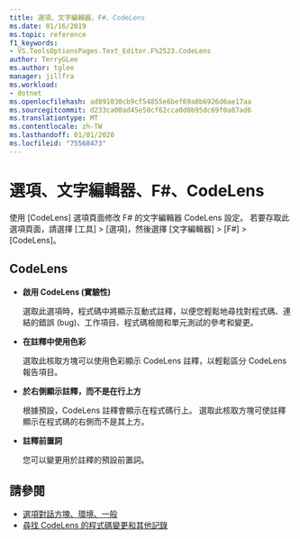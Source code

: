 ```yaml
---
title: 選項、文字編輯器、F#、CodeLens
ms.date: 01/16/2019
ms.topic: reference
f1_keywords:
- VS.ToolsOptionsPages.Text_Editor.F%2523.CodeLens
author: TerryGLee
ms.author: tglee
manager: jillfra
ms.workload:
- dotnet
ms.openlocfilehash: ad891030cb9cf54855e6bef69a8b6926d6ae17aa
ms.sourcegitcommit: d233ca00ad45e50cf62cca0d0b95dc69f0a87ad6
ms.translationtype: MT
ms.contentlocale: zh-TW
ms.lasthandoff: 01/01/2020
ms.locfileid: "75568473"
---
```

# <a name="options-text-editor-f-codelens"></a>選項、文字編輯器、F#、CodeLens

使用 [CodeLens] 選項頁面修改 F# 的文字編輯器 CodeLens 設定。 若要存取此選項頁面，請選擇 [工具] > [選項]，然後選擇 [文字編輯器] > [F#] > [CodeLens]。

## <a name="codelens"></a>CodeLens

- **啟用 CodeLens (實驗性)**

   選取此選項時，程式碼中將顯示互動式註釋，以便您輕鬆地尋找對程式碼、連結的錯誤 (bug)、工作項目、程式碼檢閱和單元測試的參考和變更。

- **在註釋中使用色彩**

   選取此核取方塊可以使用色彩顯示 CodeLens 註釋，以輕鬆區分 CodeLens 報告項目。

- **於右側顯示註釋，而不是在行上方**

   根據預設，CodeLens 註釋會顯示在程式碼行上。 選取此核取方塊可使註釋顯示在程式碼的右側而不是其上方。

- **註釋前置詞**

   您可以變更用於註釋的預設前置詞。

## <a name="see-also"></a>請參閱

- [選項對話方塊、環境、一般](../../ide/reference/general-environment-options-dialog-box.md)
- [尋找 CodeLens 的程式碼變更和其他記錄](../../ide/find-code-changes-and-other-history-with-codelens.md)
